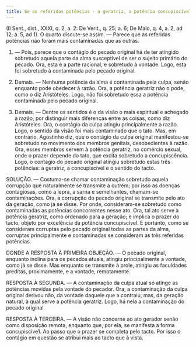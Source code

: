 ```yaml
---
title: Se as referidas potências - a geratriz, a potência concupiscível e o sentido do tacto, foram mais contaminadas que as outras
---
```


(II Sent., dist., XXXI, q. 2, a. 2: De Verit., q. 25; a. 6; De Malo, q. 4, a. 2, ad 12; a. 5, ad 1).
  O quarto discute-se assim. — Parece que as referidas potências não foram mais contaminadas que as outras.  

1. — Pois, parece que o contágio do pecado original há de ter atingido sobretudo aquela parte da alma susceptível de ser o sujeito primário do pecado. Ora, esta é a parte racional, e sobretudo à vontade. Logo, esta foi sobretudo à contaminada pelo pecado original.  

2. Demais. — Nenhuma potência da alma é contaminada pela culpa, senão enquanto pode obedecer à razão. Ora, a potência geratriz não o pode, como o diz Aristóteles. Logo, não foi sobretudo essa a potência contaminada pelo pecado original. 

3. Demais. — Dentre os sentidos é o da visão o mais espiritual e achegado à razão, por distinguir mais diferenças entre as coisas, como diz Aristóteles. Ora, o contágio da culpa atingiu principalmente a razão. Logo, o sentido da visão foi mais contaminado que o tato.  Mas, em contrário, Agostinho diz, que o contágio da culpa original manifestou-se sobretudo no movimento dos membros genitais, desobedientes à razão. Ora, esses membros servem à potência geratriz, no comércio sexual, onde o prazer depende do tato, que excita sobretudo a concupiscência. Logo, o contágio do pecado original atingiu sobretudo estas três potências: a geratriz, a concupiscível e o sentido do tacto.  

SOLUÇÃO. — Costuma-se chamar contaminação sobretudo aquela corrupção que naturalmente se transmite a outrem; por isso as doenças contagiosas, como a lepra, a sarna e semelhantes, chamam-se contaminações. Ora, a corrupção do pecado original se transmite pelo ato da geração, como já se disse. Por onde, consideram-se sobretudo como contaminadas as potências concorrentes nesse ato. Ora, tal ato serve à potência geratriz, como ordenado para a geração; e implica o prazer do tacto, objeto por excelência da potência concupiscível. E portanto, como se consideram corruptas pelo pecado original todas as partes da alma, corruptas principalmente e contaminadas se consideram as três referidas potências.  

DONDE A RESPOSTA À PRIMEIRA OBJEÇÃO. — O pecado original, enquanto inclina para os pecados atuais, atingiu principalmente a vontade, como já se disse. Mas enquanto se transmite à prole, atingiu as faculdades preditas, proximamente, e a vontade, remotamente.  

RESPOSTA À SEGUNDA. — A contaminação da culpa atual só atinge as potências movidas pela vontade do pecador. Ora, a contaminação da culpa original derivou não, da vontade daquele que a contraiu, mas, da geração natural, à qual serve a potência geratriz. Logo, há nela a contaminação do pecado original.  

RESPOSTA À TERCEIRA. — A visão não concerne ao ato gerador senão como disposição remota, enquanto que, por ela, se manifesta a forma concupiscíve1. Ao passo que o prazer se completa pelo tacto. Por isso o contágio em questão se atribui mais ao tacto que à vista.